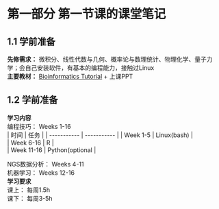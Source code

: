# 第一部分 第一节课的课堂笔记
## 1.1 学前准备  
**先修需求：** 微积分、线性代数与几何、概率论与数理统计、物理化学、量子力学；会自己安装软件，有基本的编程能力，接触过Linux  
**主要教材：** [Bioinformatics Tutorial](https://book.ncrnalab.org/teaching/) + 上课PPT  

## 1.2 学前准备  
**学习内容**  
编程技巧： Weeks 1-16  
| 时间        | 任务        |
| ----------- | ----------- |
| Week 1-5      | Linux(bash)     |  
| Week 6-16   | R   |  
| Week 11-16   | Python(optional  |  

NGS数据分析： Weeks 4-11   
机器学习： Weeks 12-16  
**学习要求**  
课上： 每周1.5h  
课下： 每周3-5h  
